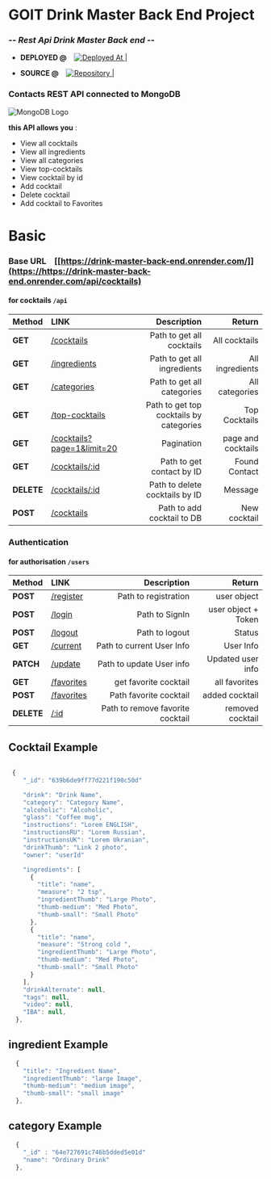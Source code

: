 # GOIT Drink Master Back End Project

### _-- Rest Api Drink Master Back end --_

- **DEPLOYED @** &ensp; [![Deployed At | ](https://i.ibb.co/zG6DGXq/render-logo-818-C47-ACCA-seeklogo-com.png)](https://nodejs-restapi-g9eb.onrender.com/api/cocktails) &ensp; &ensp;

- **SOURCE @**  &ensp; [![Repository |](https://i.ibb.co/j3TLp8G/github-logo-vector.png)](https://github.com/NovicovMykhailo/drink-master-backend) &ensp; &ensp; 

### Contacts REST API connected to MongoDB

![MongoDB Logo](https://i.ibb.co/Ht5xNDz/Mongo-db-logo-1.png)

**this API allows you** :

- View all cocktails
- View all ingredients
- View all categories
- View top-cocktails
- View cocktail by id
- Add cocktail
- Delete cocktail
- Add cocktail to Favorites

# Basic 

### Base URL &ensp; [[https://drink-master-back-end.onrender.com/]](https://https://drink-master-back-end.onrender.com/api/cocktails)

#### for cocktails `/api`

| Method | LINK | Description | Return |
| :-- | :-- | --: | --: |
| **GET** | [/cocktails](https://nodejs-restapi-g9eb.onrender.com/api/cocktails) | Path to get all cocktails | All cocktails |
| **GET** | [/ingredients](https://nodejs-restapi-g9eb.onrender.com/api/ingredients) | Path to get all ingredients | All ingredients |
| **GET** | [/categories](https://nodejs-restapi-g9eb.onrender.com/api/categories) | Path to get all categories | All categories |
| **GET** | [/top-cocktails](https://nodejs-restapi-g9eb.onrender.com/api/top-cocktails) | Path to get top cocktails by categories | Top Cocktails |
| **GET** | [/cocktails?page=1&limit=20](https://nodejs-restapi-g9eb.onrender.com/api/cocktails?page=1&limit=9) | Pagination | page and cocktails |
| **GET** | [/cocktails/:id](https://nodejs-restapi-g9eb.onrender.com/api/contacts/:id) | Path to get contact by ID | Found Contact |
| **DELETE** | [/cocktails/:id](https://nodejs-restapi-g9eb.onrender.com/api/cocktails/:id) | Path to delete cocktails by ID | Message |
| **POST** | [/cocktails](https://nodejs-restapi-g9eb.onrender.com/api/cocktails) | Path to add cocktail to DB | New cocktail |
<!-- 
filters by: categories: All || one
filters by: ingredients: null || one
filters by querry: null || filtered
 -->

### Authentication

#### for authorisation `/users`

| Method | LINK | Description | Return |
| :-- | :-- | --: | --: |
| **POST** | [/register](https://nodejs-restapi-g9eb.onrender.com/users/register) | Path to registration | user object |
| **POST** | [/login](https://nodejs-restapi-g9eb.onrender.com/users/login) | Path to SignIn | user object + Token |
| **POST** | [/logout](https://nodejs-restapi-g9eb.onrender.com/users/logout) | Path to logout | Status |
| **GET**  | [/current](https://nodejs-restapi-g9eb.onrender.com/users/current) | Path to current User Info | User Info |
| **PATCH** | [/update](https://nodejs-restapi-g9eb.onrender.com/users/update) | Path to update User info | Updated user info |
| **GET** | [/favorites](https://nodejs-restapi-g9eb.onrender.com/users/favorites) | get favorite cocktail | all favorites | |
| **POST** | [/favorites](https://nodejs-restapi-g9eb.onrender.com/users/favorites) | Path favorite cocktail | added  cocktail | |
| **DELETE** | [/:id](https://nodejs-restapi-g9eb.onrender.com/users/favorite/:id) | Path to remove favorite cocktail | removed cocktail | |


## Cocktail Example 

```js

 {
    "_id": "639b6de9ff77d221f190c50d"

    "drink": "Drink Name",
    "category": "Category Name",
    "alcoholic": "Alcoholic",
    "glass": "Coffee mug",
    "instructions": "Lorem ENGLISH",
    "instructionsRU": "Lorem Russian",
    "instructionsUK": "Lorem Ukranian",
    "drinkThumb": "Link 2 photo",
    "owner": "userId"

    "ingredients": [
      {
        "title": "name",
        "measure": "2 tsp",
        "ingredientThumb": "Large Photo",
        "thumb-medium": "Med Photo",
        "thumb-small": "Small Photo"
      },
      {
        "title": "name",
        "measure": "Strong cold ",
        "ingredientThumb": "Large Photo",
        "thumb-medium": "Med Photo",
        "thumb-small": "Small Photo"
      }
    ],
    "drinkAlternate": null,
    "tags": null,
    "video": null,
    "IBA": null,
  },

```


## ingredient Example 
```js
  {
    "title": "Ingredient Name",
    "ingredientThumb": "large Image",
    "thumb-medium": "medium image",
    "thumb-small": "small image"
  },

```

## category Example 
```js
  {
    "_id" : "64e727691c746b5dded5e01d"
    "name": "Ordinary Drink"
  },

```
<!--USER:  Email; Password; avatar ; name-->

